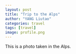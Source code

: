 ```yaml
---
layout: post
title: "Trip to the Alps"
author: "YANG Liutao"
categories: travel
tags: [travel]
image: profile.png
---
```


This is a photo taken in the Alps.
